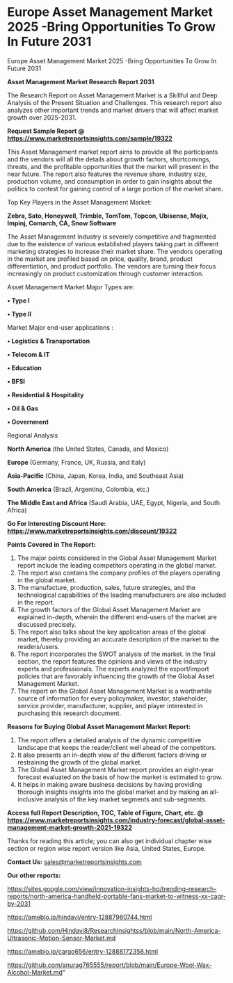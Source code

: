 # Europe Asset Management Market 2025 -Bring Opportunities To Grow In Future 2031
 Europe Asset Management Market 2025 -Bring Opportunities To Grow In Future 2031

<strong>Asset Management Market Research Report 2031</strong>

The Research Report on Asset Management Market is a Skillful and Deep Analysis of the Present Situation and Challenges. This research report also analyzes other important trends and market drivers that will affect market growth over 2025-2031.

<strong>Request Sample Report @ <a href=https://www.marketreportsinsights.com/sample/19322>https://www.marketreportsinsights.com/sample/19322</a></strong>

This Asset Management market report aims to provide all the participants and the vendors will all the details about growth factors, shortcomings, threats, and the profitable opportunities that the market will present in the near future. The report also features the revenue share, industry size, production volume, and consumption in order to gain insights about the politics to contest for gaining control of a large portion of the market share.

Top Key Players in the Asset Management Market:

<strong>Zebra, Sato, Honeywell, Trimble, TomTom, Topcon, Ubisense, Mojix, Impinj, Comarch, CA, Snow Software</strong>

The Asset Management Industry is severely competitive and fragmented due to the existence of various established players taking part in different marketing strategies to increase their market share. The vendors operating in the market are profiled based on price, quality, brand, product differentiation, and product portfolio. The vendors are turning their focus increasingly on product customization through customer interaction.

Asset Management Market Major Types are:

<strong>• Type I

• Type II</strong>

Market Major end-user applications :

<strong>• Logistics & Transportation

• Telecom & IT

• Education

• BFSI

• Residential & Hospitality

• Oil & Gas

• Government</strong>

Regional Analysis

</u><strong><b>North America</b></strong> (the United States, Canada, and Mexico)

<strong><b>Europe </b></strong>(Germany, France, UK, Russia, and Italy)

<strong><b>Asia-Pacific</b></strong> (China, Japan, Korea, India, and Southeast Asia)

<strong><b>South America</b></strong> (Brazil, Argentina, Colombia, etc.)

<strong><b>The Middle East and Africa</b></strong> (Saudi Arabia, UAE, Egypt, Nigeria, and South Africa)

<strong>Go For Interesting Discount Here: <a href=https://www.marketreportsinsights.com/discount/19322>https://www.marketreportsinsights.com/discount/19322</a></strong>

<strong>Points Covered in The Report:</strong>
<ol>
  <li>The major points considered in the Global Asset Management Market report include the leading competitors operating in the global market.</li>
  <li>The report also contains the company profiles of the players operating in the global market.</li>
  <li>The manufacture, production, sales, future strategies, and the technological capabilities of the leading manufacturers are also included in the report.</li>
  <li>The growth factors of the Global Asset Management Market are explained in-depth, wherein the different end-users of the market are discussed precisely.</li>
  <li>The report also talks about the key application areas of the global market, thereby providing an accurate description of the market to the readers/users.</li>
  <li>The report incorporates the SWOT analysis of the market. In the final section, the report features the opinions and views of the industry experts and professionals. The experts analyzed the export/import policies that are favorably influencing the growth of the Global Asset Management Market.</li>
  <li>The report on the Global Asset Management Market is a worthwhile source of information for every policymaker, investor, stakeholder, service provider, manufacturer, supplier, and player interested in purchasing this research document.</li>
</ol>
<strong>Reasons for Buying Global Asset Management Market Report:</strong>

<ol>
  <li>The report offers a detailed analysis of the dynamic competitive landscape that keeps the reader/client well ahead of the competitors.</li>
  <li>It also presents an in-depth view of the different factors driving or restraining the growth of the global market.</li>
  <li>The Global Asset Management Market report provides an eight-year forecast evaluated on the basis of how the market is estimated to grow.</li>
  <li>It helps in making aware business decisions by having providing thorough insights insights into the global market and by making an all-inclusive analysis of the key market segments and sub-segments.</li>
</ol>
<strong>Access full Report Description, TOC, Table of Figure, Chart, etc. @ <a href=https://www.marketreportsinsights.com/industry-forecast/global-asset-management-market-growth-2021-19322>https://www.marketreportsinsights.com/industry-forecast/global-asset-management-market-growth-2021-19322</a></strong>


Thanks for reading this article; you can also get individual chapter wise section or region wise report version like Asia, United States, Europe.

<strong>Contact Us:</strong>
sales@marketreportsinsights.com

<strong>Our other reports:</strong>

<a href=https://sites.google.com/view/innovation-insights-hq/trending-research-reports/north-america-handheld-portable-fans-market-to-witness-xx-cagr-by-2031>https://sites.google.com/view/innovation-insights-hq/trending-research-reports/north-america-handheld-portable-fans-market-to-witness-xx-cagr-by-2031</a>

<a href=https://ameblo.jp/hindavi/entry-12887960744.html>https://ameblo.jp/hindavi/entry-12887960744.html</a>

<a href=https://github.com/Hindavi8/Researchinsightss/blob/main/North-America-Ultrasonic-Motion-Sensor-Market.md>https://github.com/Hindavi8/Researchinsightss/blob/main/North-America-Ultrasonic-Motion-Sensor-Market.md</a>

<a href=https://ameblo.jp/cargo656/entry-12888172358.html>https://ameblo.jp/cargo656/entry-12888172358.html</a>

<a href=https://github.com/anurag765555/report/blob/main/Europe-Wool-Wax-Alcohol-Market.md>https://github.com/anurag765555/report/blob/main/Europe-Wool-Wax-Alcohol-Market.md</a>"
